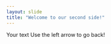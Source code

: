 ```yaml
---
layout: slide
title: "Welcome to our second side!"
---
```

Your text
Use the left arrow to go back!
